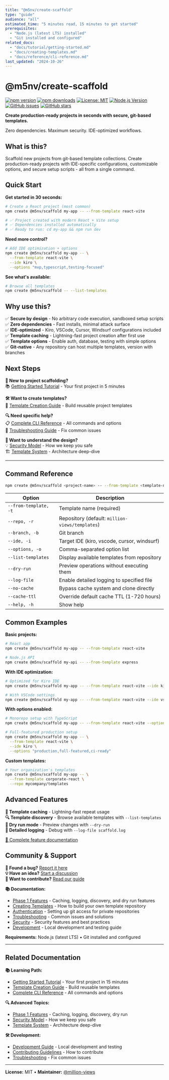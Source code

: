```yaml
---
title: "@m5nv/create-scaffold"
type: "guide"
audience: "all"
estimated_time: "5 minutes read, 15 minutes to get started"
prerequisites:
  - "Node.js (latest LTS) installed"
  - "Git installed and configured"
related_docs:
  - "docs/tutorial/getting-started.md"
  - "docs/creating-templates.md"
  - "docs/reference/cli-reference.md"
last_updated: "2024-10-26"
---
```


# @m5nv/create-scaffold

[![npm version](https://badge.fury.io/js/@m5nv%2Fcreate-scaffold.svg)](https://badge.fury.io/js/@m5nv%2Fcreate-scaffold)
[![npm downloads](https://img.shields.io/npm/dm/@m5nv/create-scaffold.svg)](https://www.npmjs.com/package/@m5nv/create-scaffold)
[![License: MIT](https://img.shields.io/badge/License-MIT-yellow.svg)](https://opensource.org/licenses/MIT)
[![Node.js Version](https://img.shields.io/badge/node-%3E%3D22.0.0-brightgreen.svg)](https://nodejs.org/)
[![GitHub issues](https://img.shields.io/github/issues/million-views/create.svg)](https://github.com/million-views/create/issues)
[![GitHub stars](https://img.shields.io/github/stars/million-views/create.svg)](https://github.com/million-views/create/stargazers)

**Create production-ready projects in seconds with secure, git-based templates.**

Zero dependencies. Maximum security. IDE-optimized workflows.

## What is this?

Scaffold new projects from git-based template collections. Create production-ready projects with IDE-specific configurations, customizable options, and secure setup scripts - all from a single command.

## Quick Start

**Get started in 30 seconds:**

```bash
# Create a React project (most common)
npm create @m5nv/scaffold my-app -- --from-template react-vite

# ✅ Project created with modern React + Vite setup
# ✅ Dependencies installed automatically
# ✅ Ready to run: cd my-app && npm run dev
```

**Need more control?**

```bash
# Add IDE optimization + options
npm create @m5nv/scaffold my-app -- \
  --from-template react-vite \
  --ide kiro \
  --options "mvp,typescript,testing-focused"
```

**See what's available:**

```bash
# Browse all templates
npm create @m5nv/scaffold -- --list-templates
```

## Why use this?

✅ **Secure by design** - No arbitrary code execution, sandboxed setup scripts  
✅ **Zero dependencies** - Fast installs, minimal attack surface  
✅ **IDE-optimized** - Kiro, VSCode, Cursor, Windsurf configurations included  
✅ **Template caching** - Lightning-fast project creation after first use  
✅ **Template options** - Enable auth, database, testing with simple options  
✅ **Git-native** - Any repository can host multiple templates, version with branches

## Next Steps

**👋 New to project scaffolding?**  
📚 [Getting Started Tutorial](docs/tutorial/getting-started.md) - Your first project in 5 minutes

**🛠️ Want to create templates?**  
📖 [Template Creation Guide](docs/creating-templates.md) - Build reusable project templates

**🔍 Need specific help?**  
📋 [Complete CLI Reference](docs/reference/cli-reference.md) - All commands and options  
🚨 [Troubleshooting Guide](docs/guides/troubleshooting.md) - Fix common issues

**🤔 Want to understand the design?**  
💡 [Security Model](docs/explanation/security-model.md) - How we keep you safe  
🏗️ [Template System](docs/explanation/template-system.md) - Architecture deep-dive

---

## Command Reference

```bash
npm create @m5nv/scaffold <project-name> -- --from-template <template-name> [options]
```

| Option                | Description                                     |
| --------------------- | ----------------------------------------------- |
| `--from-template, -t` | Template name (required)                        |
| `--repo, -r`          | Repository (default: `million-views/templates`) |
| `--branch, -b`        | Git branch                                      |
| `--ide, -i`           | Target IDE (kiro, vscode, cursor, windsurf)     |
| `--options, -o`       | Comma-separated option list                     |
| `--list-templates`    | Display available templates from repository     |
| `--dry-run`           | Preview operations without executing them       |
| `--log-file`          | Enable detailed logging to specified file       |
| `--no-cache`          | Bypass cache system and clone directly          |
| `--cache-ttl`         | Override default cache TTL (1-720 hours)        |
| `--help, -h`          | Show help                                       |

## Common Examples

**Basic projects:**

```bash
# React app
npm create @m5nv/scaffold my-app -- --from-template react-vite

# Node.js API
npm create @m5nv/scaffold my-api -- --from-template express
```

**With IDE optimization:**

```bash
# Optimized for Kiro IDE
npm create @m5nv/scaffold my-app -- --from-template react-vite --ide kiro

# With VSCode settings
npm create @m5nv/scaffold my-app -- --from-template react-vite --ide vscode
```

**With options enabled:**

```bash
# Monorepo setup with TypeScript
npm create @m5nv/scaffold my-app -- --from-template react-vite --options "monorepo,typescript"

# Full-featured production setup
npm create @m5nv/scaffold my-app -- \
  --from-template react-vite \
  --ide kiro \
  --options "production,full-featured,ci-ready"
```

**Custom templates:**

```bash
# Your organization's templates
npm create @m5nv/scaffold my-app -- \
  --from-template corporate-react \
  --repo mycompany/templates
```

## Advanced Features

**🚀 Template caching** - Lightning-fast repeat usage  
**🔍 Template discovery** - Browse available templates with `--list-templates`  
**👀 Dry run mode** - Preview changes with `--dry-run`  
**📝 Detailed logging** - Debug with `--log-file scaffold.log`

[📖 Complete feature documentation](docs/phase-1-features.md)

## Community & Support

**🐛 Found a bug?** [Report it here](https://github.com/million-views/create/issues/new)  
**💡 Have an idea?** [Start a discussion](https://github.com/million-views/create/discussions)  
**🤝 Want to contribute?** [Read our guide](CONTRIBUTING.md)

**📚 Documentation:**

- [Phase 1 Features](docs/phase-1-features.md) - Caching, logging, discovery, and dry run features
- [Creating Templates](docs/creating-templates.md) - How to build your own template repository
- [Authentication](docs/authentication.md) - Setting up git access for private repositories
- [Troubleshooting](docs/guides/troubleshooting.md) - Common issues and solutions
- [Security](docs/security.md) - Security features and best practices
- [Development](docs/development.md) - Local development and testing guide

**Requirements:** Node.js (latest LTS) • Git installed and configured

---

## Related Documentation

**📚 Learning Path:**

- [Getting Started Tutorial](docs/tutorial/getting-started.md) - Your first project in 15 minutes
- [Template Creation Guide](docs/creating-templates.md) - Build reusable templates
- [Complete CLI Reference](docs/reference/cli-reference.md) - All commands and options

**🔍 Advanced Topics:**

- [Phase 1 Features](docs/phase-1-features.md) - Caching, logging, discovery, dry run
- [Security Model](docs/explanation/security-model.md) - How we keep you safe
- [Template System](docs/explanation/template-system.md) - Architecture deep-dive

**🛠️ Development:**

- [Development Guide](docs/development.md) - Local development and testing
- [Contributing Guidelines](CONTRIBUTING.md) - How to contribute
- [Troubleshooting](docs/guides/troubleshooting.md) - Fix common issues

---

**License:** MIT • **Maintainer:** [@million-views](https://github.com/million-views)
